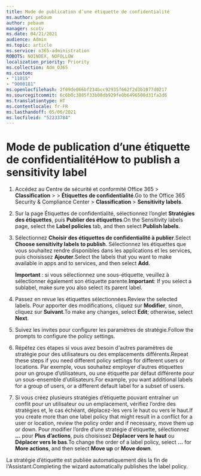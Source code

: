 ```yaml
---
title: Mode de publication d’une étiquette de confidentialité
ms.author: pebaum
author: pebaum
manager: scotv
ms.date: 04/21/2021
audience: Admin
ms.topic: article
ms.service: o365-administration
ROBOTS: NOINDEX, NOFOLLOW
localization_priority: Priority
ms.collection: Adm_O365
ms.custom:
- "11015"
- "9000181"
ms.openlocfilehash: 2f09de066bf234bcc92935f662f2d3b1077d0217
ms.sourcegitcommit: 6c6b0c3885f33b08db929fe0b6496508d31fa2d6
ms.translationtype: HT
ms.contentlocale: fr-FR
ms.lasthandoff: 05/06/2021
ms.locfileid: "52233784"
---
```

# <a name="how-to-publish-a-sensitivity-label"></a><span data-ttu-id="59fad-102">Mode de publication d’une étiquette de confidentialité</span><span class="sxs-lookup"><span data-stu-id="59fad-102">How to publish a sensitivity label</span></span>

1. <span data-ttu-id="59fad-103">Accédez au Centre de sécurité et conformité Office 365 > **Classification** >  > **Étiquettes de confidentialité**.</span><span class="sxs-lookup"><span data-stu-id="59fad-103">Go to the Office 365 Security & Compliance Center > **Classification** > **Sensitivity labels**.</span></span>

1. <span data-ttu-id="59fad-104">Sur la page Étiquettes de confidentialité, sélectionnez l’onglet **Stratégies des étiquettes**, puis **Publier des étiquettes**.</span><span class="sxs-lookup"><span data-stu-id="59fad-104">On the Sensitivity labels page, select the **Label policies** tab, and then select **Publish labels**.</span></span>

1. <span data-ttu-id="59fad-105">Sélectionnez **Choisir des étiquettes de confidentialité à publier**.</span><span class="sxs-lookup"><span data-stu-id="59fad-105">Select **Choose sensitivity labels to publish**.</span></span> <span data-ttu-id="59fad-106">Sélectionnez les étiquettes que vous souhaitez rendre disponibles dans les applications et les services, puis choisissez **Ajouter**.</span><span class="sxs-lookup"><span data-stu-id="59fad-106">Select the labels that you want to make available in apps and to services, and then select **Add**.</span></span>

    <span data-ttu-id="59fad-107">**Important** : si vous sélectionnez une sous-étiquette, veuillez à sélectionner également son étiquette parente.</span><span class="sxs-lookup"><span data-stu-id="59fad-107">**Important**: If you select a sublabel, make sure you also select its parent label.</span></span>

1. <span data-ttu-id="59fad-108">Passez en revue les étiquettes sélectionnées.</span><span class="sxs-lookup"><span data-stu-id="59fad-108">Review the selected labels.</span></span> <span data-ttu-id="59fad-109">Pour apporter des modifications, cliquez sur **Modifier**, sinon, cliquez sur **Suivant**.</span><span class="sxs-lookup"><span data-stu-id="59fad-109">To make any changes, select **Edit**; otherwise, select **Next**.</span></span>

1. <span data-ttu-id="59fad-110">Suivez les invites pour configurer les paramètres de stratégie.</span><span class="sxs-lookup"><span data-stu-id="59fad-110">Follow the prompts to configure the policy settings.</span></span>

1. <span data-ttu-id="59fad-111">Répétez ces étapes si vous avez besoin d'autres paramètres de stratégie pour des utilisateurs ou des emplacements différents.</span><span class="sxs-lookup"><span data-stu-id="59fad-111">Repeat these steps if you need different policy settings for different users or locations.</span></span> <span data-ttu-id="59fad-112">Par exemple, vous souhaitez employer d’autres étiquettes pour un groupe d’utilisateurs, ou une étiquette par défaut différente pour un sous-ensemble d’utilisateurs.</span><span class="sxs-lookup"><span data-stu-id="59fad-112">For example, you want additional labels for a group of users, or a different default label for a subset of users.</span></span>

1. <span data-ttu-id="59fad-113">Si vous créez plusieurs stratégies d’étiquette pouvant entraîner un conflit pour un utilisateur ou un emplacement, vérifiez l’ordre des stratégies et, le cas échéant, déplacez-les vers le haut ou vers le haut.</span><span class="sxs-lookup"><span data-stu-id="59fad-113">If you create more than one label policy that might result in a conflict for a user or location, review the policy order and if necessary, move them up or down.</span></span> <span data-ttu-id="59fad-114">Pour modifier l’ordre d’une stratégie d'étiquette, sélectionnez **...** pour **Plus d’actions**, puis choisissez **Déplacer vers le haut** ou **Déplacer vers le bas**.</span><span class="sxs-lookup"><span data-stu-id="59fad-114">To change the order of a label policy, select **...** for **More actions**, and then select **Move up** or **Move down**.</span></span>

<span data-ttu-id="59fad-115">La stratégie d’étiquette est publiée automatiquement dès la fin de l'Assistant.</span><span class="sxs-lookup"><span data-stu-id="59fad-115">Completing the wizard automatically publishes the label policy.</span></span>